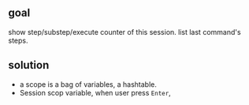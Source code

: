 ## goal
show step/substep/execute counter of this session.
list last command's steps.
## solution
* a scope is a bag of variables, a hashtable.
* Session scop variable, when user press `Enter`, 
